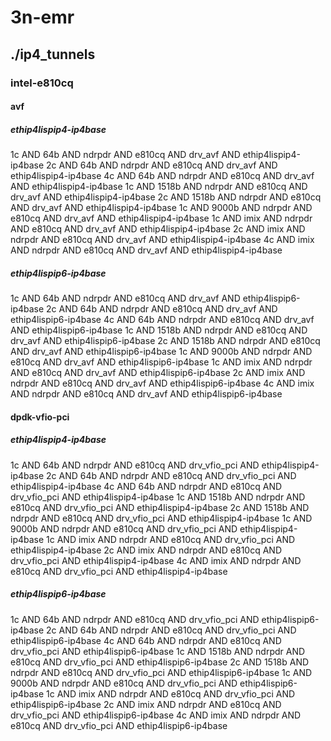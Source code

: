 # 3n-emr
## ./ip4_tunnels
### intel-e810cq
#### avf
##### ethip4lispip4-ip4base
1c AND 64b AND ndrpdr AND e810cq AND drv_avf AND ethip4lispip4-ip4base
2c AND 64b AND ndrpdr AND e810cq AND drv_avf AND ethip4lispip4-ip4base
4c AND 64b AND ndrpdr AND e810cq AND drv_avf AND ethip4lispip4-ip4base
1c AND 1518b AND ndrpdr AND e810cq AND drv_avf AND ethip4lispip4-ip4base
2c AND 1518b AND ndrpdr AND e810cq AND drv_avf AND ethip4lispip4-ip4base
1c AND 9000b AND ndrpdr AND e810cq AND drv_avf AND ethip4lispip4-ip4base
1c AND imix AND ndrpdr AND e810cq AND drv_avf AND ethip4lispip4-ip4base
2c AND imix AND ndrpdr AND e810cq AND drv_avf AND ethip4lispip4-ip4base
4c AND imix AND ndrpdr AND e810cq AND drv_avf AND ethip4lispip4-ip4base
##### ethip4lispip6-ip4base
1c AND 64b AND ndrpdr AND e810cq AND drv_avf AND ethip4lispip6-ip4base
2c AND 64b AND ndrpdr AND e810cq AND drv_avf AND ethip4lispip6-ip4base
4c AND 64b AND ndrpdr AND e810cq AND drv_avf AND ethip4lispip6-ip4base
1c AND 1518b AND ndrpdr AND e810cq AND drv_avf AND ethip4lispip6-ip4base
2c AND 1518b AND ndrpdr AND e810cq AND drv_avf AND ethip4lispip6-ip4base
1c AND 9000b AND ndrpdr AND e810cq AND drv_avf AND ethip4lispip6-ip4base
1c AND imix AND ndrpdr AND e810cq AND drv_avf AND ethip4lispip6-ip4base
2c AND imix AND ndrpdr AND e810cq AND drv_avf AND ethip4lispip6-ip4base
4c AND imix AND ndrpdr AND e810cq AND drv_avf AND ethip4lispip6-ip4base
#### dpdk-vfio-pci
##### ethip4lispip4-ip4base
1c AND 64b AND ndrpdr AND e810cq AND drv_vfio_pci AND ethip4lispip4-ip4base
2c AND 64b AND ndrpdr AND e810cq AND drv_vfio_pci AND ethip4lispip4-ip4base
4c AND 64b AND ndrpdr AND e810cq AND drv_vfio_pci AND ethip4lispip4-ip4base
1c AND 1518b AND ndrpdr AND e810cq AND drv_vfio_pci AND ethip4lispip4-ip4base
2c AND 1518b AND ndrpdr AND e810cq AND drv_vfio_pci AND ethip4lispip4-ip4base
1c AND 9000b AND ndrpdr AND e810cq AND drv_vfio_pci AND ethip4lispip4-ip4base
1c AND imix AND ndrpdr AND e810cq AND drv_vfio_pci AND ethip4lispip4-ip4base
2c AND imix AND ndrpdr AND e810cq AND drv_vfio_pci AND ethip4lispip4-ip4base
4c AND imix AND ndrpdr AND e810cq AND drv_vfio_pci AND ethip4lispip4-ip4base
##### ethip4lispip6-ip4base
1c AND 64b AND ndrpdr AND e810cq AND drv_vfio_pci AND ethip4lispip6-ip4base
2c AND 64b AND ndrpdr AND e810cq AND drv_vfio_pci AND ethip4lispip6-ip4base
4c AND 64b AND ndrpdr AND e810cq AND drv_vfio_pci AND ethip4lispip6-ip4base
1c AND 1518b AND ndrpdr AND e810cq AND drv_vfio_pci AND ethip4lispip6-ip4base
2c AND 1518b AND ndrpdr AND e810cq AND drv_vfio_pci AND ethip4lispip6-ip4base
1c AND 9000b AND ndrpdr AND e810cq AND drv_vfio_pci AND ethip4lispip6-ip4base
1c AND imix AND ndrpdr AND e810cq AND drv_vfio_pci AND ethip4lispip6-ip4base
2c AND imix AND ndrpdr AND e810cq AND drv_vfio_pci AND ethip4lispip6-ip4base
4c AND imix AND ndrpdr AND e810cq AND drv_vfio_pci AND ethip4lispip6-ip4base

